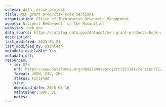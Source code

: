 ```yaml
---
schema: data_rescue_project 
title: NEH grant products- book sections
organization: Office of Information Resources Management
agency: National Endowment for the Humanities
websites: neh.gov
data_source: https-//catalog.data.gov/dataset/neh-grant-products-book-sections
description: 
last_modified: 2025-03-21
last_modified_by: Kathleen
metadata_available: Yes
metadata_url: 
resources:
  - id: 573
    url: https-//www.datalumos.org/datalumos/project/223141/version/V1/view
    format: JSON, CSV, XML
    status: Finished
    size: 
    download_date: 2025-03-16
    maintainer: DRP, DL
    notes: 
---
```

